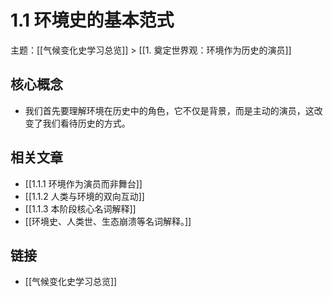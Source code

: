 # 1.1 环境史的基本范式

主题：[[气候变化史学习总览]] > [[1. 奠定世界观：环境作为历史的演员]]

## 核心概念

- 我们首先要理解环境在历史中的角色，它不仅是背景，而是主动的演员，这改变了我们看待历史的方式。

## 相关文章

- [[1.1.1 环境作为演员而非舞台]]
- [[1.1.2 人类与环境的双向互动]]
- [[1.1.3 本阶段核心名词解释]]
- [[环境史、人类世、生态崩溃等名词解释。]]

## 链接

- [[气候变化史学习总览]]
